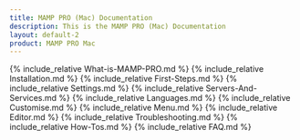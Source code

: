 ```yaml
---
title: MAMP PRO (Mac) Documentation
description: This is the MAMP PRO (Mac) Documentation
layout: default-2
product: MAMP PRO Mac
---
```


{% include_relative What-is-MAMP-PRO.md %}
{% include_relative Installation.md %}
{% include_relative First-Steps.md %}
{% include_relative Settings.md %}
{% include_relative Servers-And-Services.md %}
{% include_relative Languages.md %}
{% include_relative Customise.md %}
{% include_relative Menu.md %}
{% include_relative Editor.md %}
{% include_relative Troubleshooting.md %}
{% include_relative How-Tos.md %}
{% include_relative FAQ.md %}
